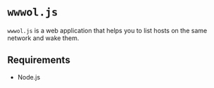 # `wwwol.js`

`wwwol.js` is a web application that helps you to list hosts on the same network and wake them.

## Requirements

- Node.js
